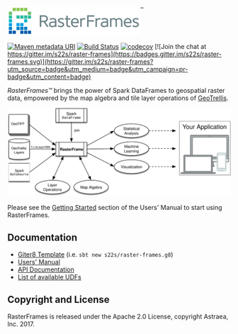 <img src="docs/src/main/paradox/_template/images/RasterFramesLogo.png" width="300px"/><sup style="vertical-align: top;">&trade;</sup>

[![Maven metadata URI](https://img.shields.io/maven-metadata/v/http/central.maven.org/maven2/io/astraea/raster-frames_2.11/maven-metadata.xml.svg)](http://search.maven.org/#search%7Cga%7C1%7Craster-frames) [![Build Status](https://travis-ci.org/s22s/raster-frames.svg?branch=develop)](https://travis-ci.org/s22s/raster-frames) [![codecov](https://codecov.io/gh/s22s/raster-frames/branch/develop/graph/badge.svg)](https://codecov.io/gh/s22s/raster-frames)
 [![Join the chat at https://gitter.im/s22s/raster-frames](https://badges.gitter.im/s22s/raster-frames.svg)](https://gitter.im/s22s/raster-frames?utm_source=badge&utm_medium=badge&utm_campaign=pr-badge&utm_content=badge)

_RasterFrames™_ brings the power of Spark DataFrames to geospatial raster data, empowered by the map algebra and tile layer operations of [GeoTrellis](https://geotrellis.io/).

<img src="docs/src/main/tut/RasterFramePipeline.svg" width="600px"/>

Please see the [Getting Started](http://rasterframes.io/getting-started.html) section of the Users' Manual to start using RasterFrames.

## Documentation

* [Giter8 Template](https://github.com/s22s/raster-frames.g8) (i.e. `sbt new s22s/raster-frames.g8`)
* [Users' Manual](http://rasterframes.io/)
* [API Documentation](http://rasterframes.io/latest/api/index.html) 
* [List of available UDFs](http://rasterframes.io/latest/api/index.html#astraea.spark.rasterframes.RasterFunctions)

## Copyright and License

RasterFrames is released under the Apache 2.0 License, copyright Astraea, Inc. 2017.


